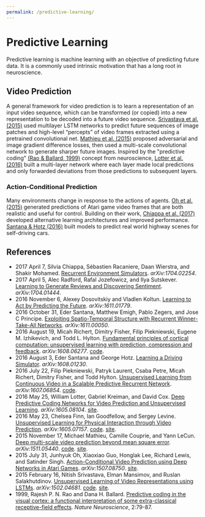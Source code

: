 ```yaml
---
permalink: /predictive-learning/
---
```

# Predictive Learning

Predictive learning is machine learning with an objective of predicting future data. It is a commonly used intrinsic motivation that has a long root in neuroscience.

## Video Prediction

A general framework for video prediction is to learn a representation of an input video sequence, which can be transformed (or copied) into a new representation to be decoded into a future video sequence. [Srivastava et al. (2015)](https://arxiv.org/abs/1502.04681) used multilayer LSTM networks to predict future sequences of image patches and high-level “percepts” of video frames extracted using a pretrained convolutional net. [Mathieu et al. (2015)](https://arxiv.org/abs/1511.05440) proposed adversarial and image gradient difference losses, then used a multi-scale convolutional network to generate sharper future images. Inspired by the "predictive coding" [(Rao & Ballard, 1999)](http://www.nature.com/neuro/journal/v2/n1/abs/nn0199_79.html) concept from neuroscience, [Lotter et al. (2016)](https://arxiv.org/abs/1605.08104) built a multi-layer network where each layer made local predictions and only forwarded deviations from those predictions to subsequent layers.

### Action-Conditional Prediction

Many environments change in response to the actions of agents. [Oh et al. (2015)](https://arxiv.org/abs/1507.08750) generated predictions of Atari game video frames that are both realistic and useful for control. Building on their work, [Chiappa et al. (2017)](https://arxiv.org/abs/1704.02254) developed alternative learning architectures and improved performance. [Santana & Hotz (2016)](https://arxiv.org/abs/1611.00050) built models to predict real world highway scenes for self-driving cars.

## References

* 2017 April 7, Silvia Chiappa, Sébastien Racaniere, Daan Wierstra, and Shakir Mohamed. [Recurrent Environment Simulators](https://arxiv.org/abs/1704.02254). *arXiv:1704.02254*.
* 2017 April 5, Alec Radford, Rafal Jozefowicz, and Ilya Sutskever. [Learning to Generate Reviews and Discovering Sentiment](https://arxiv.org/abs/1704.01444). *arXiv:1704.01444*.
* 2016 November 6, Alexey Dosovitskiy and Vladlen Koltun. [Learning to Act by Predicting the Future](https://arxiv.org/abs/1611.01779). *arXiv:1611.01779*.
* 2016 October 31, Eder Santana, Matthew Emigh, Pablo Zegers, and Jose C Principe. [Exploiting Spatio-Temporal Structure with Recurrent Winner-Take-All Networks](https://arxiv.org/abs/1611.00050). *arXiv:1611.00050*.
* 2016 August 19, Micah Richert, Dimitry Fisher, Filip Piekniewski, Eugene M. Izhikevich, and Todd L. Hylton. [Fundamental principles of cortical computation: unsupervised learning with prediction, compression and feedback](https://arxiv.org/abs/1608.06277). *arXiv:1608.06277*. [code](https://github.com/braincorp/ASC).
* 2016 August 3, Eder Santana and George Hotz. [Learning a Driving Simulator](https://arxiv.org/abs/1608.01230). *arXiv:1608.01230*.
* 2016 July 22, Filip Piekniewski, Patryk Laurent, Csaba Petre, Micah Richert, Dimitry Fisher, and Todd Hylton. [Unsupervised Learning from Continuous Video in a Scalable Predictive Recurrent Network](https://arxiv.org/abs/1607.06854). *arXiv:1607.06854*. [code](https://github.com/braincorp/PVM).
* 2016 May 25, William Lotter, Gabriel Kreiman, and David Cox. [Deep Predictive Coding Networks for Video Prediction and Unsupervised Learning](https://arxiv.org/abs/1605.08104). *arXiv:1605.08104*. [site](https://coxlab.github.io/prednet/).
* 2016 May 23, Chelsea Finn, Ian Goodfellow, and Sergey Levine. [Unsupervised Learning for Physical Interaction through Video Prediction](https://arxiv.org/abs/1605.07157). *arXiv:1605.07157*. [code](https://github.com/tensorflow/models/tree/master/video_prediction). [site](https://sites.google.com/site/robotprediction/).
* 2015 November 17, Michael Mathieu, Camille Couprie, and Yann LeCun. [Deep multi-scale video prediction beyond mean square error](https://arxiv.org/abs/1511.05440). *arXiv:1511.05440*. [code](https://github.com/coupriec/VideoPredictionICLR2016). [site](http://cs.nyu.edu/~mathieu/iclr2016.html).
* 2015 July 31, Junhyuk Oh, Xiaoxiao Guo, Honglak Lee, Richard Lewis, and Satinder Singh. [Action-Conditional Video Prediction using Deep Networks in Atari Games](https://arxiv.org/abs/1507.08750). *arXiv:1507.08750*. [site](https://sites.google.com/a/umich.edu/junhyuk-oh/action-conditional-video-prediction).
* 2015 February 16, Nitish Srivastava, Elman Mansimov, and Ruslan Salakhutdinov. [Unsupervised Learning of Video Representations using LSTMs](https://arxiv.org/abs/1502.04681). *arXiv:1502.04681*. [code](https://github.com/emansim/unsupervised-videos). [site](http://www.cs.toronto.edu/~nitish/unsupervised_video/).
* 1999, Rajesh P. N. Rao and Dana H. Ballard. [Predictive coding in the visual cortex: a functional interpretation of some extra-classical receptive-field effects](http://www.nature.com/neuro/journal/v2/n1/abs/nn0199_79.html). *Nature Neuroscience*, 2:79-87.

